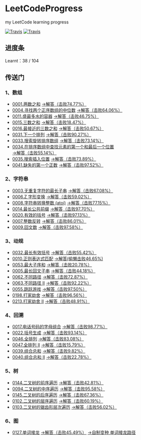 # LeetCodeProgress
my LeetCode learning progress  

[![Travis](https://img.shields.io/badge/language-Python-blue.svg)](https://www.python.org/)
[![Travis](https://img.shields.io/badge/website-LeetCode-orange.svg)](https://leetcode-cn.com/problemset/all/)

## 进度条
Learnt：38 / 104

## 传送门
### 1、数组
- [0001.两数之和](https://leetcode-cn.com/problems/two-sum/)  [->解答（击败74.77%）](./array/1_two_sum.py)
- [0004.寻找两个正序数组的中位数](https://leetcode-cn.com/problems/median-of-two-sorted-arrays/)  [->解答（击败64.06%）](./array/4_findMedianSortedArrays.py)
- [0011.盛最多水的容器](https://leetcode-cn.com/problems/container-with-most-water/)  [->解答（击败46.75%）](./array/11_maxArea.py)
- [0015.三数之和](https://leetcode-cn.com/problems/3sum/)  [->解答（击败18.47%）](./array/15_threeSum.py)
- [0016.最接近的三数之和](https://leetcode-cn.com/problems/3sum-closest/)  [->解答（击败50.67%）](./array/16_threeSumClosest.py)
- [0031.下一个排列](https://leetcode-cn.com/problems/next-permutation/)  [->解答（击败90.27%）](./array/31_nextPermutation.py)
- [0033.搜索旋转排序数组](https://leetcode-cn.com/problems/search-in-rotated-sorted-array/)  [->解答（击败73.14%）](./array/33_search.py)
- [0034.在排序数组中查找元素的第一个和最后一个位置](https://leetcode-cn.com/problems/find-first-and-last-position-of-element-in-sorted-array/)  [->解答（击败55.14%）](./array/34_searchRange.py)
- [0035.搜索插入位置](https://leetcode-cn.com/problems/search-insert-position/)  [->解答（击败73.89%）](./array/35_searchInsert.py)
- [0041.缺失的第一个正数](https://leetcode-cn.com/problems/first-missing-positive/)  [->解答（击败97.52%）](./array/41_firstMissingPositive.py)

### 2、字符串
- [0003.无重复字符的最长子串](https://leetcode-cn.com/problems/longest-substring-without-repeating-characters/)  [->解答（击败67.08%）](./string/3_length_of_longest_substring.py)
- [0006.Z 字形变换](https://leetcode-cn.com/problems/zigzag-conversion/)  [->解答（击败59.02%）](./string/6_convert.py)
- [0008.字符串转换整数 (atoi)](https://leetcode-cn.com/problems/string-to-integer-atoi/)  [->解答（击败77.15%）](./string/8_myAtoi.py)
- [0014.最长公共前缀](https://leetcode-cn.com/problems/longest-common-prefix/)  [->解答（击败97.70%）](./string/14_longestCommonPrefix.py)
- [0020.有效的括号](https://leetcode-cn.com/problems/valid-parentheses/)  [->解答（击败97.13%）](./string/20_isValid.py)
- [0007.整数反转](https://leetcode-cn.com/problems/reverse-integer/)  [->解答（击败86.01%）](./string/7_reverse.py)
- [0009.回文数](https://leetcode-cn.com/problems/palindrome-number/)  [->解答（击败97.58%）](./string/9_isPalindrome.py)

### 3、动规
- [0032.最长有效括号](https://leetcode-cn.com/problems/longest-valid-parentheses/)  [->解答（击败55.42%）](./dp/32_longest_valid_parentheses.py)
- [0010.正则表达式匹配](https://leetcode-cn.com/problems/regular-expression-matching/)  [->解答(偷懒击败46.65%)](./dp/10_isMatch.py)
- [0053.最大子序和](https://leetcode-cn.com/problems/maximum-subarray/)  [->解答（击败20.78%）](./dp/53_maxSubArray.py)
- [0005.最长回文子串](https://leetcode-cn.com/problems/longest-palindromic-substring/)  [->解答（击败44.18%）](./dp/5_longestPalindrome.py)
- [0062.不同路径](https://leetcode-cn.com/problems/unique-paths/)  [->解答（击败72.87%）](./dp/62_uniquePaths.py)
- [0063.不同路径 II](https://leetcode-cn.com/problems/unique-paths-ii/)  [->解答（击败92.22%）](./dp/63_uniquePathsWithObstacles.py)
- [0055.跳跃游戏](https://leetcode-cn.com/problems/jump-game/)  [->解答（击败97.50%）](./dp/55_canJump.py)
- [0198.打家劫舍](https://leetcode-cn.com/problems/house-robber/)  [->解答（击败96.56%）](./dp/198_rob.py)
- [0213.打家劫舍 II](https://leetcode-cn.com/problems/house-robber-ii/)  [->解答（击败48.91%）](./dp/213_rob.py)

### 4、回溯
- [0017.电话号码的字母组合](https://leetcode-cn.com/problems/letter-combinations-of-a-phone-number/)  [->解答（击败98.77%）](./track_back/17_letter_combinations.py)
- [0022.括号生成](https://leetcode-cn.com/problems/generate-parentheses/)  [->解答（击败93.14%）](./track_back/22_generateParenthesis.py)
- [0046.全排列](https://leetcode-cn.com/problems/permutations/)  [->解答（击败83.08%）](./track_back/46_permute.py)
- [0047.全排列 II](https://leetcode-cn.com/problems/permutations-ii/)  [->解答（击败15.79%）](./track_back/47_permuteUnique.py)
- [0039.组合总和](https://leetcode-cn.com/problems/combination-sum/)  [->解答（击败9.82%）](./track_back/39_combinationSum.py)
- [0040.组合总和 II](https://leetcode-cn.com/problems/combination-sum-ii/)  [->解答（击败22.78%）](./track_back/40_combinationSum2.py)

### 5、树
- [0144.二叉树的前序遍历](https://leetcode-cn.com/problems/binary-tree-preorder-traversal/)   [->解答（击败42.81%）](./tree/144_preorderTraversal.py)
- [0094.二叉树的中序遍历](https://leetcode-cn.com/problems/binary-tree-inorder-traversal/)  [->解答（击败95.58%）](./tree/94_inorderTraversal.py)
- [0145.二叉树的后序遍历](https://leetcode-cn.com/problems/binary-tree-postorder-traversal/)  [->解答（击败67.36%）](./tree/145_postorderTraversal.py)
- [0102.二叉树的层序遍历](https://leetcode-cn.com/problems/binary-tree-level-order-traversal/)  [->解答（击败60.19%）](./tree/102_levelOrder.py)
- [0103.二叉树的锯齿形层次遍历](https://leetcode-cn.com/problems/binary-tree-zigzag-level-order-traversal/)  [->解答（击败56.02%）](./tree/103_zigzagLevelOrder.py)

### 6、图
- [0127.单词接龙](https://leetcode-cn.com/problems/word-ladder/)  [->解答（击败45.49%）](./graph/127_ladder_length.py)  [->自制变种 单词接龙路径](./graph/ladder_path.py)
